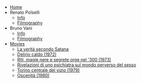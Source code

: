 <!-- TODO: Complete with your own sidebar structure and enable sidebar in index.html - or delete this file. -->
- [Home](/)
- Renato Polselli
    * [<i class="fas fa-info-circle" style="color: gold"></i> Info](rp/rpinfo.md)
    * [<i class="fas fa-film" style="color:tomato"></i> Filmography](rp/rpfilmography.md)
- Bruno Vani
    * [<i class="fas fa-info-circle" style="color: gold"></i> Info](bv/bvinfo.md)
    * [<i class="fas fa-film" style="color:tomato"></i> Filmography](bv/bvfilmography.md)
- [Movies](movies/README.md)
    * [La verità secondo Satana](movies/lvss.md)
    * [Delirio caldo (1972)](movies/dc.md)
    * [Riti, magie nere e segrete orge nel '300 (1973)](movies/rmnesont.md)
    * [Rivelazioni di uno psichiatra sul mondo perverso del sesso](movies/rdupsmpds.md)
    * [Torino centrale del vizio (1979)](movies/tcdv.md)
    * [Oscenità (1980)](movies/oscenita.md)